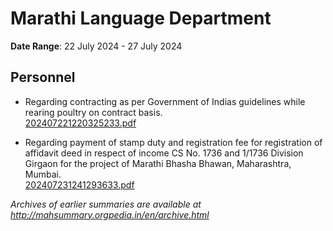 # Marathi Language Department

**Date Range**: 22 July 2024 - 27 July 2024


## Personnel
- Regarding contracting as per Government of Indias guidelines while rearing poultry on contract basis.\
  [202407221220325233.pdf](https://gr.maharashtra.gov.in/Site/Upload/Government%20Resolutions/English/202407221220325233.pdf)

- Regarding payment of stamp duty and registration fee for registration of affidavit deed in respect of income CS No. 1736 and 1/1736 Division Girgaon for the project of Marathi Bhasha Bhawan, Maharashtra, Mumbai.\
  [202407231241293633.pdf](https://gr.maharashtra.gov.in/Site/Upload/Government%20Resolutions/English/202407231241293633.pdf)


*Archives of earlier summaries are available at http://mahsummary.orgpedia.in/en/archive.html*